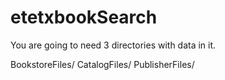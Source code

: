 # etetxbookSearch

You are going to need 3 directories with data in it.

BookstoreFiles/
CatalogFiles/
PublisherFiles/

